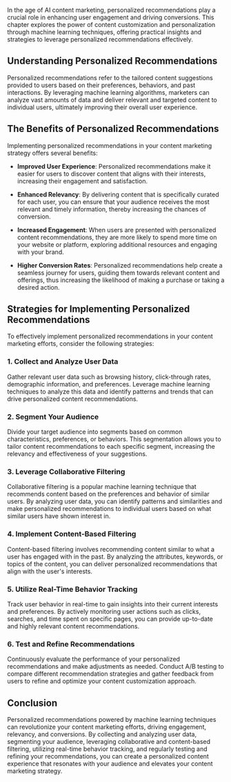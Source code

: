 

In the age of AI content marketing, personalized recommendations play a crucial role in enhancing user engagement and driving conversions. This chapter explores the power of content customization and personalization through machine learning techniques, offering practical insights and strategies to leverage personalized recommendations effectively.

Understanding Personalized Recommendations
------------------------------------------

Personalized recommendations refer to the tailored content suggestions provided to users based on their preferences, behaviors, and past interactions. By leveraging machine learning algorithms, marketers can analyze vast amounts of data and deliver relevant and targeted content to individual users, ultimately improving their overall user experience.

The Benefits of Personalized Recommendations
--------------------------------------------

Implementing personalized recommendations in your content marketing strategy offers several benefits:

* **Improved User Experience**: Personalized recommendations make it easier for users to discover content that aligns with their interests, increasing their engagement and satisfaction.

* **Enhanced Relevancy**: By delivering content that is specifically curated for each user, you can ensure that your audience receives the most relevant and timely information, thereby increasing the chances of conversion.

* **Increased Engagement**: When users are presented with personalized content recommendations, they are more likely to spend more time on your website or platform, exploring additional resources and engaging with your brand.

* **Higher Conversion Rates**: Personalized recommendations help create a seamless journey for users, guiding them towards relevant content and offerings, thus increasing the likelihood of making a purchase or taking a desired action.

Strategies for Implementing Personalized Recommendations
--------------------------------------------------------

To effectively implement personalized recommendations in your content marketing efforts, consider the following strategies:

### 1. Collect and Analyze User Data

Gather relevant user data such as browsing history, click-through rates, demographic information, and preferences. Leverage machine learning techniques to analyze this data and identify patterns and trends that can drive personalized content recommendations.

### 2. Segment Your Audience

Divide your target audience into segments based on common characteristics, preferences, or behaviors. This segmentation allows you to tailor content recommendations to each specific segment, increasing the relevancy and effectiveness of your suggestions.

### 3. Leverage Collaborative Filtering

Collaborative filtering is a popular machine learning technique that recommends content based on the preferences and behavior of similar users. By analyzing user data, you can identify patterns and similarities and make personalized recommendations to individual users based on what similar users have shown interest in.

### 4. Implement Content-Based Filtering

Content-based filtering involves recommending content similar to what a user has engaged with in the past. By analyzing the attributes, keywords, or topics of the content, you can deliver personalized recommendations that align with the user's interests.

### 5. Utilize Real-Time Behavior Tracking

Track user behavior in real-time to gain insights into their current interests and preferences. By actively monitoring user actions such as clicks, searches, and time spent on specific pages, you can provide up-to-date and highly relevant content recommendations.

### 6. Test and Refine Recommendations

Continuously evaluate the performance of your personalized recommendations and make adjustments as needed. Conduct A/B testing to compare different recommendation strategies and gather feedback from users to refine and optimize your content customization approach.

Conclusion
----------

Personalized recommendations powered by machine learning techniques can revolutionize your content marketing efforts, driving engagement, relevancy, and conversions. By collecting and analyzing user data, segmenting your audience, leveraging collaborative and content-based filtering, utilizing real-time behavior tracking, and regularly testing and refining your recommendations, you can create a personalized content experience that resonates with your audience and elevates your content marketing strategy.
